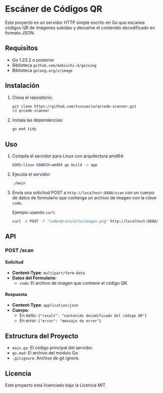 # Escáner de Códigos QR

Este proyecto es un servidor HTTP simple escrito en Go que escanea códigos QR de imágenes subidas y devuelve el contenido decodificado en formato JSON.

## Requisitos

- Go 1.23.2 o posterior
- Biblioteca `github.com/makiuchi-d/gozxing`
- Biblioteca `golang.org/x/image`

## Instalación

1. Clona el repositorio:
    ```sh
    git clone https://github.com/tuusuario/qrcode-scanner.git
    cd qrcode-scanner
    ```

2. Instala las dependencias:
    ```sh
    go mod tidy
    ```

## Uso

1. Compila el servidor para Linux con arquitectura amd64:
    ```sh
    GOOS=linux GOARCH=amd64 go build -o app
    ```

2. Ejecuta el servidor:
    ```sh
    ./main
    ```

3. Envía una solicitud POST a `http://localhost:8888/scan` con un cuerpo de datos de formulario que contenga un archivo de imagen con la clave `code`.

    Ejemplo usando `curl`:
    ```sh
    curl -X POST -F "code=@ruta/a/tu/imagen.png" http://localhost:8888/scan
    ```

## API

### POST /scan

#### Solicitud

- **Content-Type**: `multipart/form-data`
- **Datos del Formulario**:
  - `code`: El archivo de imagen que contiene el código QR.

#### Respuesta

- **Content-Type**: `application/json`
- **Cuerpo**:
  - En éxito: `{"result": "contenido decodificado del código QR"}`
  - En error: `{"error": "mensaje de error"}`

## Estructura del Proyecto

- `main.go`: El código principal del servidor.
- `go.mod`: El archivo del módulo Go.
- `.gitignore`: Archivo de git ignore.

## Licencia

Este proyecto está licenciado bajo la Licencia MIT.